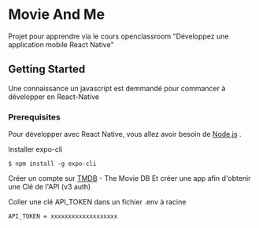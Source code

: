 # Movie And Me

Projet pour apprendre via le cours openclassroom "Développez une application mobile React Native"

## Getting Started

Une connaissance un javascript est demmandé pour commancer à développer en React-Native

### Prerequisites

Pour développer avec React Native, vous allez avoir besoin de [Node.js](https://nodejs.org/en/download/) .

Installer expo-cli

```
$ npm install -g expo-cli
```

Créer un compte sur [TMDB](https://www.themoviedb.org/?language=fr) - The Movie DB
Et créer une app afin d'obtenir une Clé de l'API (v3 auth)

Coller une clé API_TOKEN dans un fichier .env à racine

```
API_TOKEN = xxxxxxxxxxxxxxxxxxx
```
